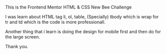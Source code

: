 This is the Frontend Mentor HTML & CSS New Bee Challenge

I was learn about HTML tag li, ol, table, (Specially) tbody which is wrap for tr and td which is the code is more professionall.

Another thing that i learn is doing the design for mobile first and then do for the large screen.

Thank you.
